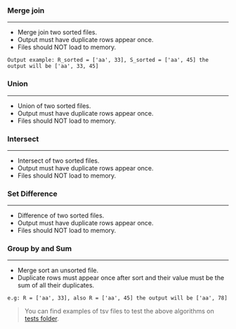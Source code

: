 ### Merge join 
--------------------------------------------
* Merge join two sorted files. 
* Output must have duplicate rows appear once.
* Files should NOT load to memory.

```Output example: R_sorted = ['aa', 33], S_sorted = ['aa', 45] the output will be ['aa', 33, 45]```

### Union
--------------------------------------------
* Union of two sorted files. 
* Output must have duplicate rows appear once.
* Files should NOT load to memory.

### Intersect 
--------------------------------------------
* Intersect of two sorted files. 
* Output must have duplicate rows appear once.
* Files should NOT load to memory.

### Set Difference
--------------------------------------------
* Difference of two sorted files. 
* Output must have duplicate rows appear once.
* Files should NOT load to memory.

### Group by and Sum
--------------------------------------------
* Merge sort an unsorted file.
* Duplicate rows must appear once after sort and their value must be the sum of all their duplicates.

```e.g: R = ['aa', 33], also R = ['aa', 45] the output will be ['aa', 78]```

> You can find examples of tsv files to test the above algorithms on [tests folder](https://github.com/kasselouris/Complex-Data-Management/tree/main/database_operators/tests).
